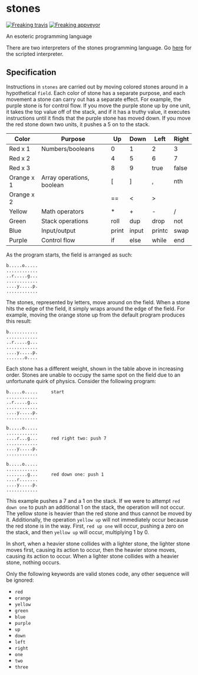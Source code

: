 # stones

[![Freaking travis](https://travis-ci.org/zphixon/stones.svg?branch=master)](https://travis-ci.org/zphixon/stones) [![Freaking appveyor](https://ci.appveyor.com/api/projects/status/120smgk90ltqhopc?svg=true)](https://ci.appveyor.com/project/zphixon/stones)

An esoteric programming language

There are two interpreters of the stones programming language.
Go [here](https://github.com/zphixon/stones-rewrite) for the scripted
interpreter.

## Specification

Instructions in `stones` are carried out by moving colored stones around in a
hypothetical `field`. Each color of stone has a separate purpose, and each
movement a stone can carry out has a separate effect. For example, the purple
stone is for control flow. If you move the purple stone up by one unit, it
takes the top value off of the stack, and if it has a truthy value, it executes
instructions until it finds that the purple stone has moved down. If you move
the red stone down two units, it pushes a 5 on to the stack.

| Color      | Purpose                               | Up    | Down  | Left   | Right |
|------------|---------------------------------------|-------|------ |--------|-------|
| Red x 1    | Numbers/booleans                      | 0     | 1     | 2      | 3     |
| Red x 2    |                                       | 4     | 5     | 6      | 7     |
| Red x 3    |                                       | 8     | 9     | true   | false |
| Orange x 1 | Array operations, boolean             | [     | ]     | ,      | nth   |
| Orange x 2 |                                       | ==    | <     | >      |       |
| Yellow     | Math operators                        | \*    | +     | -      | /     |
| Green      | Stack operations                      | roll  | dup   | drop   | not   |
| Blue       | Input/output                          | print | input | printc | swap  |
| Purple     | Control flow                          | if    | else  | while  | end   |

As the program starts, the field is arranged as such:

```
b.....o.....
............
..r.....g...
............
....y.....p.
............
```

The stones, represented by letters, move around on the field. When a stone hits
the edge of the field, it simply wraps around the edge of the field. For
example, moving the orange stone up from the default program produces this
result:

```
b...........
............
..r.....g...
............
....y.....p.
.......o....
```

Each stone has a different weight, shown in the table above in increasing order.
Stones are unable to occupy the same spot on the field due to an unfortunate quirk
of physics. Consider the following program:

```
b.....o.....     start
............
..r.....g...
............
....y.....p.
............

b.....o.....
............
....r...g...     red right two: push 7
............
....y.....p.
............

b.....o.....
............
........g...     red down one: push 1
....r.......
....y.....p.
............

```

This example pushes a 7 and a 1 on the stack. If we were to attempt `red down one`
to push an additional 1 on the stack, the operation will not occur. The yellow
stone is heavier than the red stone and thus cannot be moved by it. Additionally,
the operation `yellow up` will not immediately occur because the red stone is
in the way. First, `red up one` will occur, pushing a zero on the stack, and
then `yellow up` will occur, multiplying 1 by 0.

In short, when a heavier stone collides with a lighter stone, the lighter stone moves
first, causing its action to occur, then the heavier stone moves, causing its
action to occur. When a lighter stone collides with a heavier stone, nothing
occurs.

Only the following keywords are valid stones code, any other sequence will be ignored:
* `red`
* `orange`
* `yellow`
* `green`
* `blue`
* `purple`
* `up`
* `down`
* `left`
* `right`
* `one`
* `two`
* `three`

